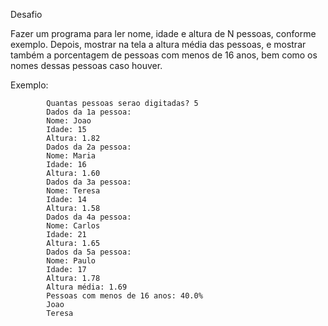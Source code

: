 Desafio 

Fazer um programa para ler nome, idade e altura de N pessoas, conforme exemplo. Depois, mostrar na
tela a altura média das pessoas, e mostrar também a porcentagem de pessoas com menos de 16 anos,
bem como os nomes dessas pessoas caso houver. 


Exemplo: 

            Quantas pessoas serao digitadas? 5
            Dados da 1a pessoa:
            Nome: Joao
            Idade: 15
            Altura: 1.82
            Dados da 2a pessoa:
            Nome: Maria
            Idade: 16
            Altura: 1.60
            Dados da 3a pessoa:
            Nome: Teresa
            Idade: 14
            Altura: 1.58
            Dados da 4a pessoa:
            Nome: Carlos
            Idade: 21
            Altura: 1.65
            Dados da 5a pessoa:
            Nome: Paulo
            Idade: 17
            Altura: 1.78
            Altura média: 1.69
            Pessoas com menos de 16 anos: 40.0%
            Joao
            Teresa 